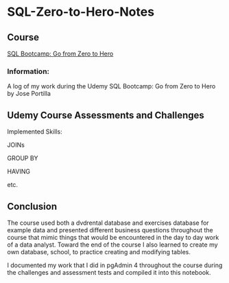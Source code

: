 # SQL-Zero-to-Hero-Notes

## Course
[SQL Bootcamp: Go from Zero to Hero](https://www.udemy.com/course/the-complete-sql-bootcamp/)

### Information:
A log of my work during the Udemy SQL Bootcamp: Go from Zero to Hero by Jose Portilla

## Udemy Course Assessments and Challenges
Implemented Skills:

JOINs

GROUP BY

HAVING

etc.

## Conclusion

The course used both a dvdrental database and exercises database for example data and presented different business questions throughout the course that mimic things that would be encountered in the day to day work of a data analyst. Toward the end of the course I also learned to create my own database, school, to practice creating and modifying tables.

I documented my work that I did in pgAdmin 4 throughout the course during the challenges and assessment tests and compiled it into this notebook.
